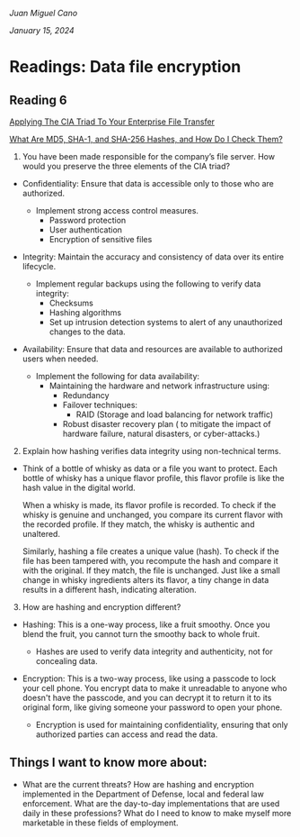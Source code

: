 *Juan Miguel Cano*

*January 15, 2024*

# Readings: Data file encryption

## Reading 6 

[Applying The CIA Triad To Your Enterprise File Transfer](https://www.jscape.com/blog/implementing-the-cia-triad-when-transferring-files-through-the-internet)

[What Are MD5, SHA-1, and SHA-256 Hashes, and How Do I Check Them?](https://www.howtogeek.com/67241/htg-explains-what-are-md5-sha-1-hashes-and-how-do-i-check-them/)

1. You have been made responsible for the company’s file server. How would you preserve the three elements of the CIA triad?
- Confidentiality: Ensure that data is accessible only to those who are authorized.
    - Implement strong access control measures.
        - Password protection
        - User authentication
        - Encryption of sensitive files

- Integrity: Maintain the accuracy and consistency of data over its entire lifecycle.
    - Implement regular backups using the following to verify data integrity:
        - Checksums
        - Hashing algorithms
        - Set up intrusion detection systems to alert of any unauthorized changes to the data.
- Availability: Ensure that data and resources are available to authorized users when needed.
    - Implement the following for data availability:
        - Maintaining the hardware and network infrastructure using:
            - Redundancy
            - Failover techniques:
                - RAID (Storage and load balancing for network traffic)
            - Robust disaster recovery plan ( to mitigate the impact of hardware failure, natural disasters, or cyber-attacks.)


2. Explain how hashing verifies data integrity using non-technical terms.
- Think of a bottle of whisky as data or a file you want to protect. Each bottle of whisky has a unique flavor profile, this flavor profile is like the hash value in the digital world.

     When a whisky is made, its flavor profile is recorded. To check if the whisky is genuine and unchanged, you compare its current flavor with the recorded profile. If they match, the whisky is authentic and unaltered. 
     
     Similarly, hashing a file creates a unique value (hash). To check if the file has been tampered with, you recompute the hash and compare it with the original. If they match, the file is unchanged. Just like a small change in whisky ingredients alters its flavor, a tiny change in data results in a different hash, indicating alteration.

3. How are hashing and encryption different?
- Hashing: This is a one-way process, like a fruit smoothy. Once you blend the fruit, you cannot turn the smoothy back to whole fruit. 
    - Hashes are used to verify data integrity and authenticity, not for concealing data.

- Encryption: This is a two-way process, like using a passcode to lock your cell phone. You encrypt data to make it unreadable to anyone who doesn't have the passcode, and you can decrypt it to return it to its original form, like giving someone your password to open your phone. 
    - Encryption is used for maintaining confidentiality, ensuring that only authorized parties can access and read the data.

## Things I want to know more about:

- What are the current threats? How are hashing and encryption implemented in the Department of Defense, local and federal law enforcement. What are the day-to-day implementations that are used daily in these professions? What do I need to know to make myself more marketable in these fields of employment.